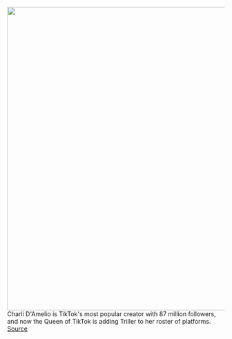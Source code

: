 <img src='https://cdn.vox-cdn.com/thumbor/fmvaH2kTQzlkIz-IPy7TJlBpVAc=/0x129:1952x1281/1200x800/filters:focal(820x1125:1132x1437)/cdn.vox-cdn.com/uploads/chorus_image/image/67410130/1207525753.jpg.0.jpg' width='700px' /><br/>
Charli D'Amelio is TikTok's most popular creator with 87 million followers, and now the Queen of TikTok is adding Triller to her roster of platforms.
<a href='https://www.theverge.com/2020/9/15/21438111/charli-damelio-tiktok-triller-app-rival-dixie-marc-heidi'> Source <a/>